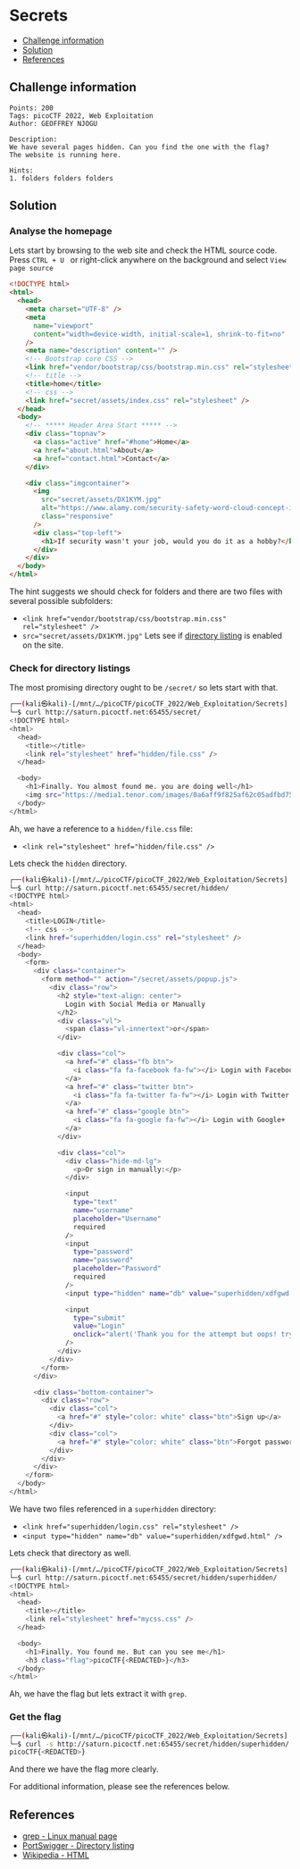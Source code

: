 # Secrets

- [Challenge information](#challenge-information)
- [Solution](#solution)
- [References](#references)

## Challenge information
```
Points: 200
Tags: picoCTF 2022, Web Exploitation
Author: GEOFFREY NJOGU
 
Description:
We have several pages hidden. Can you find the one with the flag?
The website is running here.
 
Hints:
1. folders folders folders
```

## Solution

### Analyse the homepage

Lets start by browsing to the web site and check the HTML source code.  
Press `CTRL + U ` or right-click anywhere on the background and select `View page source`
```html
<!DOCTYPE html>
<html>
  <head>
    <meta charset="UTF-8" />
    <meta
      name="viewport"
      content="width=device-width, initial-scale=1, shrink-to-fit=no"
    />
    <meta name="description" content="" />
    <!-- Bootstrap core CSS -->
    <link href="vendor/bootstrap/css/bootstrap.min.css" rel="stylesheet" />
    <!-- title -->
    <title>home</title>
    <!-- css -->
    <link href="secret/assets/index.css" rel="stylesheet" />
  </head>
  <body>
    <!-- ***** Header Area Start ***** -->
    <div class="topnav">
      <a class="active" href="#home">Home</a>
      <a href="about.html">About</a>
      <a href="contact.html">Contact</a>
    </div>

    <div class="imgcontainer">
      <img
        src="secret/assets/DX1KYM.jpg"
        alt="https://www.alamy.com/security-safety-word-cloud-concept-image-image67649784.html"
        class="responsive"
      />
      <div class="top-left">
        <h1>If security wasn't your job, would you do it as a hobby?</h1>
      </div>
    </div>
  </body>
</html>
```

The hint suggests we should check for folders and there are two files with several possible subfolders:
 * `<link href="vendor/bootstrap/css/bootstrap.min.css" rel="stylesheet" />`
 * `src="secret/assets/DX1KYM.jpg"`
Lets see if [directory listing](https://portswigger.net/kb/issues/00600100_directory-listing) is enabled on the site.

### Check for directory listings

The most promising directory ought to be `/secret/` so lets start with that.
```bash
┌──(kali㉿kali)-[/mnt/…/picoCTF/picoCTF_2022/Web_Exploitation/Secrets]
└─$ curl http://saturn.picoctf.net:65455/secret/  
<!DOCTYPE html>
<html>
  <head>
    <title></title>
    <link rel="stylesheet" href="hidden/file.css" />
  </head>

  <body>
    <h1>Finally. You almost found me. you are doing well</h1>
    <img src="https://media1.tenor.com/images/0a6aff9f825af62c05adfbd75039cc7b/tenor.gif?itemid=4648337" alt="Something Like That GIF - Andy Parksandrecreation Wtf GIFs" style="max-width: 833px; background-color: rgb(151, 121, 85);" width="833" height="937.125">
  </body>
</html>
```
Ah, we have a reference to a `hidden/file.css` file:
 * `<link rel="stylesheet" href="hidden/file.css" />`

Lets check the `hidden` directory.
```bash
┌──(kali㉿kali)-[/mnt/…/picoCTF/picoCTF_2022/Web_Exploitation/Secrets]
└─$ curl http://saturn.picoctf.net:65455/secret/hidden/
<!DOCTYPE html>
<html>
  <head>
    <title>LOGIN</title>
    <!-- css -->
    <link href="superhidden/login.css" rel="stylesheet" />
  </head>
  <body>
    <form>
      <div class="container">
        <form method="" action="/secret/assets/popup.js">
          <div class="row">
            <h2 style="text-align: center">
              Login with Social Media or Manually
            </h2>
            <div class="vl">
              <span class="vl-innertext">or</span>
            </div>

            <div class="col">
              <a href="#" class="fb btn">
                <i class="fa fa-facebook fa-fw"></i> Login with Facebook
              </a>
              <a href="#" class="twitter btn">
                <i class="fa fa-twitter fa-fw"></i> Login with Twitter
              </a>
              <a href="#" class="google btn">
                <i class="fa fa-google fa-fw"></i> Login with Google+
              </a>
            </div>

            <div class="col">
              <div class="hide-md-lg">
                <p>Or sign in manually:</p>
              </div>

              <input
                type="text"
                name="username"
                placeholder="Username"
                required
              />
              <input
                type="password"
                name="password"
                placeholder="Password"
                required
              />
              <input type="hidden" name="db" value="superhidden/xdfgwd.html" />

              <input
                type="submit"
                value="Login"
                onclick="alert('Thank you for the attempt but oops! try harder. better luck next time')"
              />
            </div>
          </div>
        </form>
      </div>

      <div class="bottom-container">
        <div class="row">
          <div class="col">
            <a href="#" style="color: white" class="btn">Sign up</a>
          </div>
          <div class="col">
            <a href="#" style="color: white" class="btn">Forgot password?</a>
          </div>
        </div>
      </div>
    </form>
  </body>
</html>
```
We have two files referenced in a `superhidden` directory:
 * `<link href="superhidden/login.css" rel="stylesheet" />`
 * `<input type="hidden" name="db" value="superhidden/xdfgwd.html" />`

Lets check that directory as well.
```bash
┌──(kali㉿kali)-[/mnt/…/picoCTF/picoCTF_2022/Web_Exploitation/Secrets]
└─$ curl http://saturn.picoctf.net:65455/secret/hidden/superhidden/
<!DOCTYPE html>
<html>
  <head>
    <title></title>
    <link rel="stylesheet" href="mycss.css" />
  </head>

  <body>
    <h1>Finally. You found me. But can you see me</h1>
    <h3 class="flag">picoCTF{<REDACTED>}</h3>
  </body>
</html>
```
Ah, we have the flag but lets extract it with `grep`.

### Get the flag

```bash
┌──(kali㉿kali)-[/mnt/…/picoCTF/picoCTF_2022/Web_Exploitation/Secrets]
└─$ curl -s http://saturn.picoctf.net:65455/secret/hidden/superhidden/ | grep -oE 'picoCTF{.*}'
picoCTF{<REDACTED>}
```

And there we have the flag more clearly.

For additional information, please see the references below.

## References

- [grep - Linux manual page](https://man7.org/linux/man-pages/man1/grep.1.html)
- [PortSwigger - Directory listing](https://portswigger.net/kb/issues/00600100_directory-listing)
- [Wikipedia - HTML](https://en.wikipedia.org/wiki/HTML)
